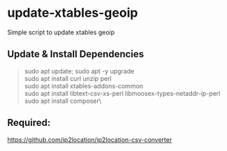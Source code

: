 # update-xtables-geoip
Simple script to update xtables geoip

## Update & Install Dependencies
> sudo apt update; sudo apt -y upgrade\
> sudo apt install curl unzip perl\
> sudo apt install xtables-addons-common\
> sudo apt install libtext-csv-xs-perl libmoosex-types-netaddr-ip-perl\
> sudo apt install composer\


## Required:
https://github.com/ip2location/ip2location-csv-converter
